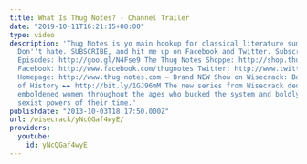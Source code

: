 ```yaml
---
title: What Is Thug Notes? - Channel Trailer
date: "2019-10-11T16:21:15+08:00"
type: video
description: 'Thug Notes is yo main hookup for classical literature summary and analysis.
  Don''t hate. SUBSCRIBE, and hit me up on Facebook and Twitter. Subscribe for New
  Episodes: http://goo.gl/N4Fse9 The Thug Notes Shoppe: http://shop.thug-notes.com
  Facebook: http://www.facebook.com/thugnotes Twitter: http://www.twitter.com/SparkySweetsPhD
  Homepage: http://www.thug-notes.com – Brand NEW Show on Wisecrack: Boss Bitches
  of History ►► http://bit.ly/1GJ96mM The new series from Wisecrack dedicated to celebrating
  emboldened women throughout the ages who bucked the system and boldly faced the
  sexist powers of their time.'
publishdate: "2013-10-03T18:17:50.000Z"
url: /wisecrack/yNcQGaf4wyE/
providers:
  youtube:
    id: yNcQGaf4wyE
---
```


